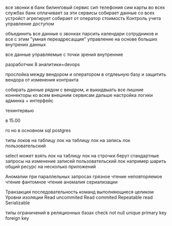 все звонки в банк
билинговый сервис
сип телефония
сим карты во всех службах
банк оплачивает за эти сервисы
собирает данные со всех устройст агрегирует
собирает от оператор стоимость
Контроль учета
управление доступом


объединить все данные о звонках
парсить календари сотрудников
и все с этим "умная переадресацция"
управление на основе больших внутрених данных


все данные управляемые с точки зрения внутренние

разработчик
8 аналитики+devops

прослойка между вендором и оператором в отдлеьную базу
и защитить вендора от изменения контракта

собирать данные рядом с вендром, и выкидвыать все лишние
коннекторы ко всем внешним сервисам
дальше настройка логики
админка + интерфейс

техинтервью

в 15.00

го но в основном sql postgres

типы локов на таблицу
лок на таблицу
лок на запись
лок пользовательский

select может взять лок на таблицу
лок на строчки берут стандартные запросы на изменение записей
пользовательский лок например шарить общий ресурс на несколько приложений

Аномалии при параллельных запросах
грязное чтение
неповторяемое чтение
фантомное чтение
аномалия сериализации

Транзакция последовательность команд выполняющиеся целиком
Уровни изоляции
Read uncommited
Read commited
Repeatable read
Serializable

типы ограничений в реляционных базах
check
not null
unique
primary key
foreign key